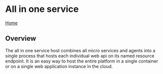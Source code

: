 # All in one service

[Home](../readme.md)

## Overview

The all in one service host combines all micro services and agents into a single process that hosts each individual web api on its named resource endpoint.   It is an easy way to host the entire platform in a single container or on a single web application instance in the cloud.